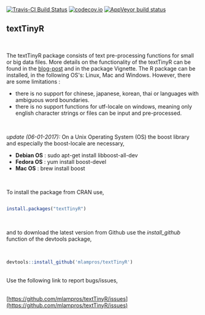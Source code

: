 
[![Travis-CI Build Status](https://travis-ci.org/mlampros/textTinyR.svg?branch=master)](https://travis-ci.org/mlampros/textTinyR)
[![codecov.io](https://codecov.io/github/mlampros/textTinyR/coverage.svg?branch=master)](https://codecov.io/github/mlampros/textTinyR?branch=master)
[![AppVeyor build status](https://ci.appveyor.com/api/projects/status/github/mlampros/textTinyR?branch=master&svg=true)](https://ci.appveyor.com/project/mlampros/textTinyR/branch/master)


## textTinyR
<br>

The textTinyR package consists of text pre-processing functions for small or big data files. More details on the functionality of the textTinyR can be found in the [blog-post](http://mlampros.github.io/2017/01/05/textTinyR_package/) and in the package Vignette. The R package can be installed, in the following OS's: Linux, Mac and Windows. However, there are some limitations :

* there is no support for chinese, japanese, korean, thai or languages with ambiguous word boundaries.
* there is no support functions for utf-locale on windows, meaning only english character strings or files can be input and pre-processed.

<br>

*update (06-01-2017):* On a Unix Operating System (OS) the boost library and especially the boost-locale are necessary,

* **Debian OS** : sudo apt-get install libboost-all-dev
* **Fedora OS** : yum install boost-devel
* **Mac OS**    : brew install boost

<br>

To install the package from CRAN use, 

```R

install.packages("textTinyR")


```
<br>

and to download the latest version from Github use the *install_github* function of the devtools package,
<br><br>

```R

devtools::install_github('mlampros/textTinyR')


```
<br>
Use the following link to report bugs/issues,
<br><br>

[https://github.com/mlampros/textTinyR/issues](https://github.com/mlampros/textTinyR/issues)

